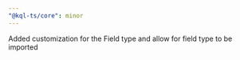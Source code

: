 ```yaml
---
"@kql-ts/core": minor
---
```


Added customization for the Field type and allow for field type to be imported

